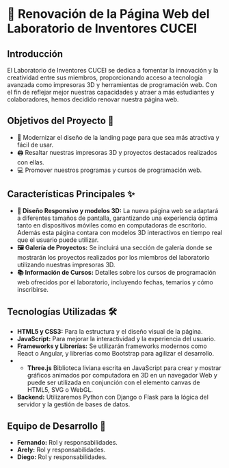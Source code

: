 # 🌟 Renovación de la Página Web del Laboratorio de Inventores CUCEI

## Introducción
El Laboratorio de Inventores CUCEI se dedica a fomentar la innovación y la creatividad entre sus miembros, proporcionando acceso a tecnología avanzada como impresoras 3D y herramientas de programación web. Con el fin de reflejar mejor nuestras capacidades y atraer a más estudiantes y colaboradores, hemos decidido renovar nuestra página web.

## Objetivos del Proyecto 🎯
- 🚀 Modernizar el diseño de la landing page para que sea más atractiva y fácil de usar.
- 🖨️ Resaltar nuestras impresoras 3D y proyectos destacados realizados con ellas.
- 💻 Promover nuestros programas y cursos de programación web.

## Características Principales ✨
- **📱 Diseño Responsivo y  modelos 3D:** La nueva página web se adaptará a diferentes tamaños de pantalla, garantizando una experiencia óptima tanto en dispositivos móviles como en computadoras de escritorio. Además esta página contara con modelos 3D interactivos en tiempo real que el usuario puede utilizar.
- **🖼️ Galería de Proyectos:** Se incluirá una sección de galería donde se mostrarán los proyectos realizados por los miembros del laboratorio utilizando nuestras impresoras 3D.
- **📚 Información de Cursos:** Detalles sobre los cursos de programación web ofrecidos por el laboratorio, incluyendo fechas, temarios y cómo inscribirse.

## Tecnologías Utilizadas 🛠️
- **HTML5 y CSS3:** Para la estructura y el diseño visual de la página.
- **JavaScript:** Para mejorar la interactividad y la experiencia del usuario.
- **Frameworks y Librerías:** Se utilizarán frameworks modernos como React o Angular, y librerías como Bootstrap para agilizar el desarrollo.
- - **Three.js**  Biblioteca liviana escrita en JavaScript para crear y mostrar gráficos animados por computadora en 3D en un navegador Web y puede ser utilizada en conjunción con el elemento canvas de HTML5, SVG o WebGL. 
- **Backend:** Utilizaremos Python con Django o Flask para la lógica del servidor y la gestión de bases de datos.

## Equipo de Desarrollo 👥
- **Fernando:** Rol y responsabilidades.
- **Arely:** Rol y responsabilidades.
- **Diego:** Rol y responsabilidades.


